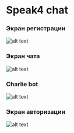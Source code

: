 # Speak4 chat
### Экран регистрации

![alt text](https://i.ibb.co/KjRXydy/2020-05-17-00-12-54.png)

### Экран чата
![alt text](https://i.ibb.co/BrfcP6c/2020-05-17-00-21-45.png)

### Charlie bot
![alt text](https://i.ibb.co/MVLWscP/2020-05-17-00-22-34.png)

### Экран авторизации
![alt text](https://i.ibb.co/vqmwjxj/2020-05-17-00-13-08.png)




